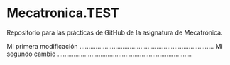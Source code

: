 # Mecatronica.TEST
Repositorio para las prácticas de GitHub  de la asignatura de Mecatrónica.

Mi primera modificación
...........................................................................
Mi segundo cambio
...........................................................................